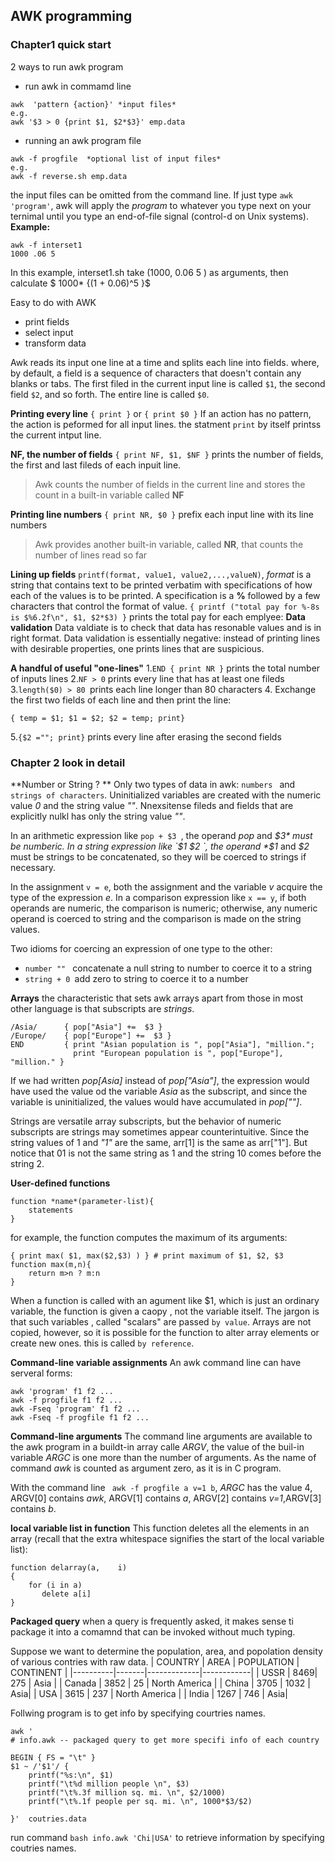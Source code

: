 ## AWK programming

### Chapter1 quick start

2 ways to run awk program
* run awk in commamd line
```
awk  'pattern {action}' *input files*
e.g.
awk '$3 > 0 {print $1, $2*$3}' emp.data
```

* running an awk program file
```
awk -f progfile  *optional list of input files*
e.g.
awk -f reverse.sh emp.data
```
the input files can be omitted from the command line. If just type
`awk 'program'`, awk will apply the *program* to whatever you type next on your ternimal until you type an end-of-file signal (control-d on Unix systems).
**Example:**
```
awk -f interset1
1000 .06 5
```
In this example, interset1.sh take (1000, 0.06 5 ) as arguments, then calculate
$ 1000* {(1 + 0.06)^5 }$

Easy to do with AWK
* print fields
* select input
* transform data


Awk reads its input one line at a time and splits each line into fields. where, by default, a field is a sequence of characters that doesn't contain any blanks or tabs. The first filed in the current input line is called `$1`, the second field `$2`, and so forth. The entire line is called `$0`.

**Printing every line**
`{ print }` or ` { print $0 } `
If an action has no pattern, the action is peformed for all input lines. the statment `print` by itself printss the current intput line.

**NF, the number of fields**
`{ print NF, $1, $NF }` prints the number of fields, the first and last fileds of each inpuit line.
> Awk counts the number of fields in the current line and stores the count in a built-in variable called **NF**

**Printing line numbers**
`{ print NR, $0 }` prefix each input line with its line numbers
> Awk provides another built-in variable, called **NR**, that counts the number of lines read so far

**Lining up fields**
`printf(format, value1, value2,...,valueN)`, *format* is a string that contains text to be printed verbatim with specifications of how each of the values is to be printed. A specification is a **%** followed by a few characters that control the format of value.
`{ printf ("total pay for %-8s is $%6.2f\n", $1, $2*$3) }` prints the total pay for each emplyee:
 **Data validation**
Data valdiate is to check that data has resonable values and is in right format.
Data validation is essentially negative: instead of printing lines with desirable properties, one prints lines that are suspicious.

**A handful of useful "one-lines"**
1.`END { print NR }` prints the total number of inputs lines
2.`NF > 0` prints every line that has at least one fileds
3.`length($0) > 80 `prints each line longer than 80 characters
4. Exchange the first two fields of each line and then print the line:
```
{ temp = $1; $1 = $2; $2 = temp; print}
```
5.`{$2 =""; print}` prints every line after erasing the second fields

### Chapter 2 look in detail
**Number or String ? **
Only two types of data in awk: `numbers ` and `strings of characters`. Uninitialized variables are created with the numeric value *0* and the string value *""*. Nnexsitense fileds and fields that are explicitly nulkl has only the string value *""*.

In an arithmetic expression like `pop + $3 `, the operand *pop* and *$3* must be numberic.
In a string expression like `$1 $2 `, the operand *$1* and *$2* must be strings to be concatenated, so they will be coerced to strings if necessary.

In the assignment `v = e`,  both the assignment and the variable *v* acquire the type of the expression *e*.
In a comparison expression like ` x == y `, if both operands are numeric, the comparison is numeric; otherwise, any numeric operand is coerced to string and the comparison is made on the string values.

Two idioms for coercing an expression of one type to the other:
* `number "" ` concatenate a null string to number to coerce it to a string
* `string + 0 `add zero to string to coerce it to a number

**Arrays**
the characteristic that sets awk arrays apart from those in most other language is that subscripts are *strings*. 
```
/Asia/      { pop["Asia"] +=  $3 }
/Europe/    { pop["Europe"] +=  $3 }
END         { print "Asian population is ", pop["Asia"], "million."; 
              print "European population is ", pop["Europe"], "million." }
``` 
If we had written *pop[Asia]* instead of *pop["Asia"]*, the expression would have used the value od the variable *Asia* as the subscript, and since the variable is uninitialized, the values would have accumulated in *pop[""]*.

Strings are versatile array subscripts, but the behavior of numeric subscripts are strings may sometimes appear counterintuitive. Since the string values of 1 and *"1"* are the same, arr[1] is the same as arr["1"]. But notice that 01 is not the same string as 1 and the string 10 comes before the string 2.


**User-defined functions**
```
function *name*(parameter-list){
    statements
}
```
for example, the function computes the maximum of its arguments:
```
{ print max( $1, max($2,$3) ) } # print maximum of $1, $2, $3
function max(m,n){
    return m>n ? m:n
}
```
When a function is called with an agument like $1, which is just an ordinary variable, the function is given a caopy , not the variable itself.
The jargon is that such variables , called "scalars"  are passed `by value`.
Arrays are not copied, however, so it is possible for the function to alter array elements or create new ones. this is called `by reference`.


**Command-line variable assignments**
An awk command line can have serveral forms:

```
awk 'program' f1 f2 ...
awk -f progfile f1 f2 ...
awk -Fseq 'program' f1 f2 ...
awk -Fseq -f progfile f1 f2 ...

```

**Command-line arguments**
The command line arguments are available to the awk program in a buildt-in array calle *ARGV*, the value of the buil-in variable *ARGC* is one more than the number of arguments. As the name of command *awk* is counted as argument zero, as it is in C program.

 With the command line ` awk -f progfile a v=1 b`, *ARGC* has the value 4, ARGV[0] contains *awk*, ARGV[1] contains *a*, ARGV[2] contains *v=1*,ARGV[3] contains *b*.

**local variable list in function**
 This function deletes all the elements in an array (recall that the extra whitespace signifies the start of the local variable list):
 ```
 function delarray(a,    i)
 {
     for (i in a)
        delete a[i]
 }
 ```

 **Packaged query**
 when a query is frequently asked, it makes sense ti package it into a comamnd that can be invoked without much typing.

 Suppose we want to determine the population, area, and popolation density of various contries with raw data. 
| COUNTRY  |  AREA |  POPULATION |  CONTINENT |
|----------|-------|-------------|------------|
|  USSR |   8469|  275 | Asia |
| Canada  | 3852  |  25 |  North America |
|  China |  3705 |  1032 |   Asia|
| USA  | 3615  |  237 |  North America |
|  India |  1267 |  746 |   Asia|

Follwing program is to get info by specifying courtries names.
```
awk '
# info.awk -- packaged query to get more specifi info of each country

BEGIN { FS = "\t" }
$1 ~ /'$1'/ {
    printf("%s:\n", $1)
    printf("\t%d million people \n", $3)
    printf("\t%.3f million sq. mi. \n", $2/1000)
    printf("\t%.1f people per sq. mi. \n", 1000*$3/$2)

}'  coutries.data
```

run command `bash info.awk 'Chi|USA'` to retrieve information by specifying coutries names.

